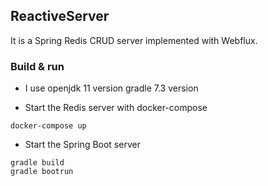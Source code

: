 
## ReactiveServer
It is a Spring Redis CRUD server implemented with Webflux.
### Build & run

* I use openjdk 11 version gradle 7.3 version

* Start the Redis server with docker-compose
```
docker-compose up
```

* Start the Spring Boot server
```
gradle build
gradle bootrun
```